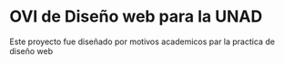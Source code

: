 # OVI de Diseño web para la UNAD

Este proyecto fue diseñado por motivos academicos par la practica de diseño web
